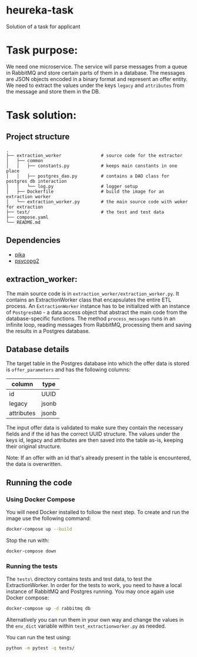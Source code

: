 # heureka-task

Solution of a task for applicant

# Task purpose:

We need one microservice. The service will parse messages from a queue in RabbitMQ and store certain parts of them in a
database.
The messages are JSON objects encoded in a binary format and represent an offer entity.
We need to extract the values under the keys `legacy` and `attributes` from the message and store them in the DB.

# Task solution:


## Project structure

```
.
├── extraction_worker               # source code for the extractor
│   ├── common
│   │   ├── constants.py            # keeps main constants in one place
│   │   ├── postgres_dao.py         # contains a DAO class for postgres db interaction
│   │   └── log.py                  # logger setup
│   ├── Dockerfile                  # build the image for an extraction worker
│   └── extraction_worker.py        # the main source code with woker for extraction
├── test/                           # the test and test data
├── compose.yaml
└── README.md
```

## Dependencies
* [pika](https://pypi.org/project/pika/)
* [psycopg2](https://pypi.org/project/psycopg2/)


## extraction_worker:

The main source code is in `extraction_worker/extraction_worker.py`. It contains an ExtractionWorker class that
encapsulates
the entire ETL process. An `ExtractionWorker` instance has to be initialized with an instance of `PostgresDAO` - a data
access object that abstract the main code from the database-specific functions. The method `process_messages` runs in an
infinite loop, reading messages from RabbitMQ, processing them and saving the results in a Postgres database.

## Database details

The target table in the Postgres database into which the offer data is stored is `offer_parameters` and has the
following columns:

| column     | type  |
|------------|-------|
| id         | UUID  |
| legacy     | jsonb |
| attributes | jsonb |

The input offer data is validated to make sure they contain the necessary fields and if the id has the correct UUID
structure. The values under the keys id, legacy and attributes are then saved into the table as-is, keeping their
original structure.

Note: If an offer with an id that's already present in the table is encountered, the data is overwritten.

## Running the code

### Using Docker Compose

You will need Docker installed to follow the next step. To create and run the image use the following command:

```bash
docker-compose up --build
```

Stop the run with:

```bash
docker-compose down
```

### Running the tests

The `tests\` directory contains tests and test data, to test the ExtractionWorker. In order for the tests to work, you
need to have a local instance of RabbitMQ and Postgres running. You may once again use Docker compose:

```bash
docker-compose up -d rabbitmq db
```

Alternatively you can run them in your own way and change the values in the `env_dict` variable
within `test_extractionworker.py` as needed.

You can run the test using:

```bash
python -m pytest -q tests/
```
